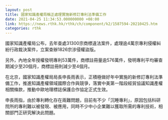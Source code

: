 ```yaml
---
layout: post
title: 國家知識產權局稱正處理實施新修訂專利法準備工作
date: 2021-04-25 11:34:53.000000000 +08:00
link: https://news.rthk.hk/rthk/ch/component/k2/1587594-20210425.htm
categories: rthk
---
```


國家知識產權局公布，去年查處31300宗商標違法案件，處理逾4萬宗專利侵權糾紛行政裁決案件，立案查辦1826宗涉侵權盜版。

另外，內地全年授權發明專利53萬件，商標註冊量逾576萬件，發明專利平均審查期減少至20個月，商標註冊則減少至4個月。

在北京，國家知識產權局局長申長雨表示，正積極做好年中實施的新修訂專利法準備工作，推進知識產權領域國際合作與競爭，落實中美第一階段經貿協議知識產權相關條款，推動中歐地理標誌保護合作協定正式生效。

申長雨指，由於專利轉化存在兩難問題，目前有不少「沉睡專利」，原因包括科研院所的專利難以被發現、被應用，同時不少中小企業難以獲取所需的專利技術，相關部門正研究解決此問題。
